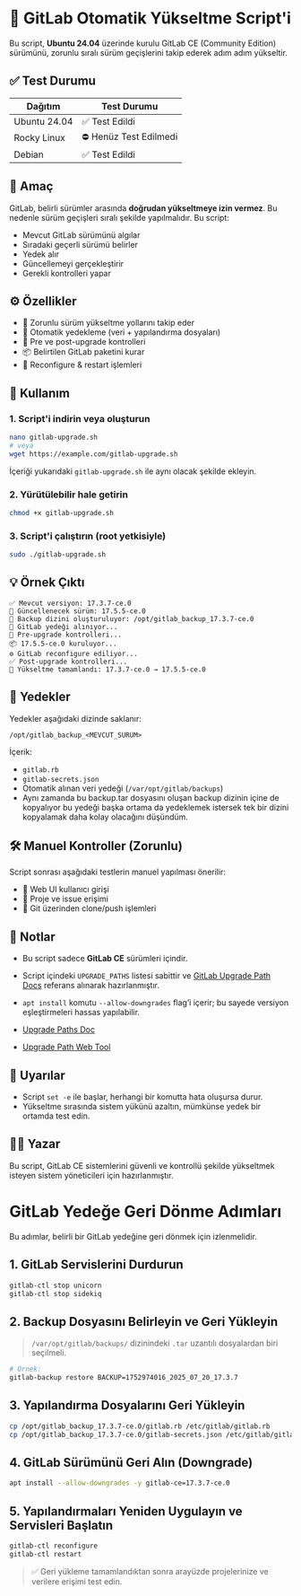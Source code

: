 # 🔼 GitLab Otomatik Yükseltme Script'i

Bu script, **Ubuntu 24.04** üzerinde kurulu GitLab CE (Community Edition) sürümünü, zorunlu sıralı sürüm geçişlerini takip ederek adım adım yükseltir.

## ✅ Test Durumu

| Dağıtım       | Test Durumu |
|---------------|-------------|
| Ubuntu 24.04  | ✅ Test Edildi |
| Rocky Linux   | ⛔ Henüz Test Edilmedi |
| Debian        | ✅ Test Edildi |



## 📌 Amaç

GitLab, belirli sürümler arasında **doğrudan yükseltmeye izin vermez**. Bu nedenle sürüm geçişleri sıralı şekilde yapılmalıdır. Bu script:

- Mevcut GitLab sürümünü algılar
- Sıradaki geçerli sürümü belirler
- Yedek alır
- Güncellemeyi gerçekleştirir
- Gerekli kontrolleri yapar

## ⚙ Özellikler

- 🔁 Zorunlu sürüm yükseltme yollarını takip eder
- 💾 Otomatik yedekleme (veri + yapılandırma dosyaları)
- 🧪 Pre ve post-upgrade kontrolleri
- 📦 Belirtilen GitLab paketini kurar
- 🔄 Reconfigure & restart işlemleri

## 📝 Kullanım

### 1. Script'i indirin veya oluşturun

```bash
nano gitlab-upgrade.sh
# veya
wget https://example.com/gitlab-upgrade.sh
```

İçeriği yukarıdaki `gitlab-upgrade.sh` ile aynı olacak şekilde ekleyin.

### 2. Yürütülebilir hale getirin

```bash
chmod +x gitlab-upgrade.sh
```

### 3. Script'i çalıştırın (root yetkisiyle)

```bash
sudo ./gitlab-upgrade.sh
```

## 💡 Örnek Çıktı

```text
✅ Mevcut versiyon: 17.3.7-ce.0
🚩 Güncellenecek sürüm: 17.5.5-ce.0
📂 Backup dizini oluşturuluyor: /opt/gitlab_backup_17.3.7-ce.0
💾 GitLab yedeği alınıyor...
🧪 Pre-upgrade kontrolleri...
📦 17.5.5-ce.0 kuruluyor...
⚙ GitLab reconfigure ediliyor...
✅ Post-upgrade kontrolleri...
🎉 Yükseltme tamamlandı: 17.3.7-ce.0 → 17.5.5-ce.0
```

## 📁 Yedekler

Yedekler aşağıdaki dizinde saklanır:

```
/opt/gitlab_backup_<MEVCUT_SÜRÜM>
```

İçerik:

- `gitlab.rb`
- `gitlab-secrets.json`
- Otomatik alınan veri yedeği (`/var/opt/gitlab/backups`)
- Aynı zamanda bu backup.tar dosyasını oluşan backup dizinin içine de kopyalıyor bu yedeği başka ortama da yedeklemek istersek tek bir dizini kopyalamak daha kolay olacağını düşündüm. 

## 🛠 Manuel Kontroller (Zorunlu)

Script sonrası aşağıdaki testlerin manuel yapılması önerilir:

- 🔐 Web UI kullanıcı girişi
- 📁 Proje ve issue erişimi
- 🔄 Git üzerinden clone/push işlemleri

## 🧷 Notlar

- Bu script sadece **GitLab CE** sürümleri içindir.
- Script içindeki `UPGRADE_PATHS` listesi sabittir ve [GitLab Upgrade Path Docs](https://docs.gitlab.com/ee/update/#upgrade-paths) referans alınarak hazırlanmıştır.
- `apt install` komutu `--allow-downgrades` flag’i içerir; bu sayede versiyon eşleştirmeleri hassas yapılabilir.

- [Upgrade Paths Doc](https://docs.gitlab.com/update/upgrade_paths/)
- [Upgrade Path Web Tool](https://gitlab-com.gitlab.io/support/toolbox/upgrade-path/)

## 🛑 Uyarılar

- Script `set -e` ile başlar, herhangi bir komutta hata oluşursa durur.
- Yükseltme sırasında sistem yükünü azaltın, mümkünse yedek bir ortamda test edin.

## 🧑‍💻 Yazar

Bu script, GitLab CE sistemlerini güvenli ve kontrollü şekilde yükseltmek isteyen sistem yöneticileri için hazırlanmıştır.



# GitLab Yedeğe Geri Dönme Adımları

Bu adımlar, belirli bir GitLab yedeğine geri dönmek için izlenmelidir.

## 1. GitLab Servislerini Durdurun

```bash
gitlab-ctl stop unicorn
gitlab-ctl stop sidekiq
```

## 2. Backup Dosyasını Belirleyin ve Geri Yükleyin

> `/var/opt/gitlab/backups/` dizinindeki `.tar` uzantılı dosyalardan biri seçilmeli.

```bash
# Örnek:
gitlab-backup restore BACKUP=1752974016_2025_07_20_17.3.7
```

## 3. Yapılandırma Dosyalarını Geri Yükleyin

```bash
cp /opt/gitlab_backup_17.3.7-ce.0/gitlab.rb /etc/gitlab/gitlab.rb
cp /opt/gitlab_backup_17.3.7-ce.0/gitlab-secrets.json /etc/gitlab/gitlab-secrets.json
```

## 4. GitLab Sürümünü Geri Alın (Downgrade)

```bash
apt install --allow-downgrades -y gitlab-ce=17.3.7-ce.0
```

## 5. Yapılandırmaları Yeniden Uygulayın ve Servisleri Başlatın

```bash
gitlab-ctl reconfigure
gitlab-ctl restart
```

> ✅ Geri yükleme tamamlandıktan sonra arayüzde projelerinize ve verilere erişimi test edin.

